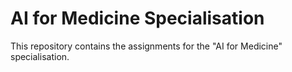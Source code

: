 # AI for Medicine Specialisation

This repository contains the assignments for the "AI for Medicine" specialisation.
